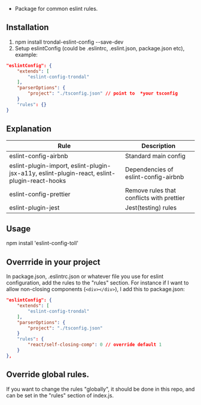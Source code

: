 - Package for common eslint rules.

## Installation

1. npm install trondal-eslint-config --save-dev
2. Setup eslintConfig (could be .eslintrc, .eslint.json, package.json etc), example:

```json
"eslintConfig": {
    "extends": [
        "eslint-config-trondal"
    ],
    "parserOptions": {
        "project": "./tsconfig.json" // point to  *your tsconfig
    }
    "rules": {}
}
```

## Explanation

| Rule                                                                                         | Description                               |
| -------------------------------------------------------------------------------------------- | ----------------------------------------- |
| eslint-config-airbnb                                                                         | Standard main config                      |
| eslint-plugin-import, eslint-plugin-jsx-a11y, eslint-plugin-react, eslint-plugin-react-hooks | Dependencies of eslint-config-airbnb      |
| eslint-config-prettier                                                                       | Remove rules that conflicts with prettier |
| eslint-plugin-jest                                                                           | Jest(testing) rules                       |

## Usage

npm install 'eslint-config-toll'

## Overrride in your project

In package.json, .eslintrc.json or whatever file you use for eslint configuration, add the rules to the "rules" section. For instance if I want to allow non-closing components (`<div></div>`), I add this to package.json:

```json
"eslintConfig": {
    "extends": [
        "eslint-config-trondal"
    ],
    "parserOptions": {
        "project": "./tsconfig.json"
    }
    "rules": {
        "react/self-closing-comp": 0 // override default 1
    }
},
```

## Override global rules.

If you want to change the rules "globally", it should be done in this repo, and can be set in the "rules" section of index.js.
